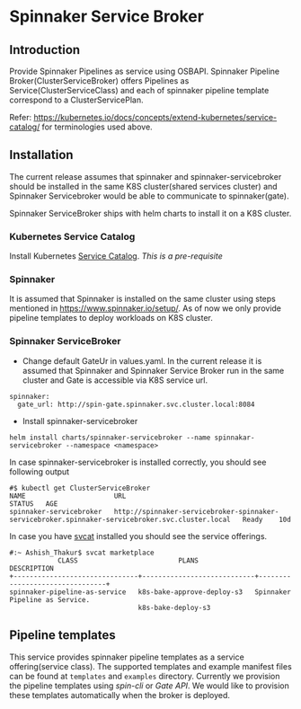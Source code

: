 # Spinnaker Service Broker

## Introduction
Provide Spinnaker Pipelines as service using OSBAPI. Spinnaker Pipeline Broker(ClusterServiceBroker) offers Pipelines
as Service(ClusterServiceClass) and each of spinnaker pipeline template correspond to a ClusterServicePlan.

Refer: https://kubernetes.io/docs/concepts/extend-kubernetes/service-catalog/ for terminologies used above.

## Installation
The current release assumes that spinnaker and spinnaker-servicebroker should be installed in the same K8S cluster(shared services cluster) and Spinnaker Servicebroker would be able to communicate to spinnaker(gate).

Spinnaker ServiceBroker ships with helm charts to install it on a K8S cluster.

### Kubernetes Service Catalog
Install Kubernetes [Service Catalog](!https://kubernetes.io/docs/tasks/service-catalog/install-service-catalog-using-helm/). *This is a pre-requisite*

### Spinnaker
It is assumed that Spinnaker is installed on the same cluster using steps mentioned in https://www.spinnaker.io/setup/. As of now we only provide pipeline templates to deploy workloads on K8S cluster.

### Spinnaker ServiceBroker

  * Change default GateUr in values.yaml. In the current release it is assumed that Spinnaker and Spinnaker Service Broker run in the
    same cluster and Gate is accessible via K8S service url.
  ```
  spinnaker:
    gate_url: http://spin-gate.spinnaker.svc.cluster.local:8084
  ```
  * Install spinnaker-servicebroker
```
helm install charts/spinnaker-servicebroker --name spinnakar-servicebroker --namespace <namespace>
```
  In case spinnaker-servicebroker is installed correctly, you should see following output
  ```
  #$ kubectl get ClusterServiceBroker
  NAME                      URL                                                                                                STATUS   AGE
  spinnaker-servicebroker   http://spinnaker-servicebroker-spinnaker-servicebroker.spinnaker-servicebroker.svc.cluster.local   Ready    10d
  ```
  In case you have [svcat](!https://svc-cat.io/docs/install/) installed you should see the service offerings.
  ```
  #:~ Ashish_Thakur$ svcat marketplace
              CLASS                         PLANS                       DESCRIPTION
  +-------------------------------+----------------------------+--------------------------------+
  spinnaker-pipeline-as-service   k8s-bake-approve-deploy-s3   Spinnaker Pipeline as Service.
                                  k8s-bake-deploy-s3
  ```
## Pipeline templates
This service provides spinnaker pipeline templates as a service offering(service class). The supported templates and example manifest files can be found at ```templates``` and ```examples``` directory. Currently we provision the pipeline templates using *spin-cli* or *Gate API*. We would like to provision these templates automatically when the broker is deployed.
